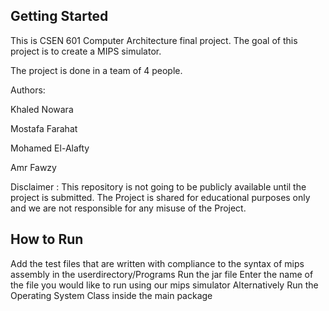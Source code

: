 ## Getting Started

This is CSEN 601 Computer Architecture final project. The goal of this project is to create a MIPS simulator.

The project is done in a team of 4 people.

Authors:

Khaled Nowara

Mostafa Farahat

Mohamed El-Alafty

Amr Fawzy

Disclaimer : This repository is not going to be publicly available until the project is submitted. The Project is shared for educational purposes only and we are not responsible for any misuse of the Project.

## How to Run 
Add the test files that are written with compliance to the syntax of mips assembly in the userdirectory/Programs 
Run the jar file
Enter the name of the file you would like to run using our mips simulator 
Alternatively 
Run the Operating System Class inside the main package  
